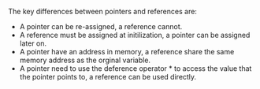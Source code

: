 The key differences between pointers and references are:  
* A pointer can be re-assigned, a reference cannot.
* A reference must be assigned at initilization, a pointer can be assigned later on.
* A pointer have an address in memory, a reference share the same memory address as the orginal variable.
* A pointer need to use the deference operator * to access the value that the pointer points to, a reference can be used directly.
